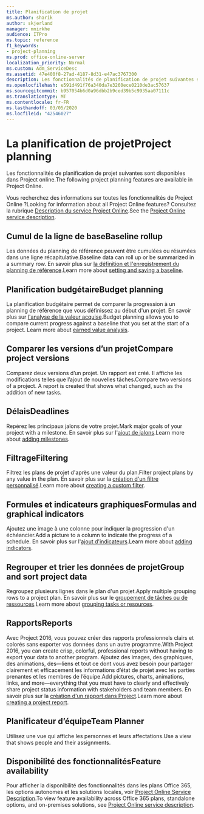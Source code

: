 ```yaml
---
title: Planification de projet
ms.author: sharik
author: skjerland
manager: mnirkhe
audience: ITPro
ms.topic: reference
f1_keywords:
- project-planning
ms.prod: office-online-server
localization_priority: Normal
ms.custom: Adm_ServiceDesc
ms.assetid: 47e400f8-27ad-4187-8d31-e47ac3767300
description: Les fonctionnalités de planification de projet suivantes sont disponibles dans Project online.
ms.openlocfilehash: e591d491f76a340da7e3260ece0210de3ac57637
ms.sourcegitcommit: b957054b6d0a96dbb2b9ced39b5c9935aa07111c
ms.translationtype: MT
ms.contentlocale: fr-FR
ms.lasthandoff: 03/05/2020
ms.locfileid: "42546027"
---
```

# <a name="project-planning"></a><span data-ttu-id="00d70-103">La planification de projet</span><span class="sxs-lookup"><span data-stu-id="00d70-103">Project planning</span></span>

<span data-ttu-id="00d70-104">Les fonctionnalités de planification de projet suivantes sont disponibles dans Project online.</span><span class="sxs-lookup"><span data-stu-id="00d70-104">The following project planning features are available in Project Online.</span></span>
  
<span data-ttu-id="00d70-105">Vous recherchez des informations sur toutes les fonctionnalités de Project Online ?</span><span class="sxs-lookup"><span data-stu-id="00d70-105">Looking for information about all Project Online features?</span></span> <span data-ttu-id="00d70-106">Consultez la rubrique [Description du service Project Online](project-online-service-description.md).</span><span class="sxs-lookup"><span data-stu-id="00d70-106">See the [Project Online service description](project-online-service-description.md).</span></span>
  
## <a name="baseline-rollup"></a><span data-ttu-id="00d70-107">Cumul de la ligne de base</span><span class="sxs-lookup"><span data-stu-id="00d70-107">Baseline rollup</span></span>

<span data-ttu-id="00d70-108">Les données du planning de référence peuvent être cumulées ou résumées dans une ligne récapitulative.</span><span class="sxs-lookup"><span data-stu-id="00d70-108">Baseline data can roll up or be summarized in a summary row.</span></span> <span data-ttu-id="00d70-109">En savoir plus sur [la définition et l'enregistrement du planning de référence](https://go.microsoft.com/fwlink/p/?LinkId=271346).</span><span class="sxs-lookup"><span data-stu-id="00d70-109">Learn more about [setting and saving a baseline](https://go.microsoft.com/fwlink/p/?LinkId=271346).</span></span>
  
## <a name="budget-planning"></a><span data-ttu-id="00d70-110">Planification budgétaire</span><span class="sxs-lookup"><span data-stu-id="00d70-110">Budget planning</span></span>

<span data-ttu-id="00d70-p103">La planification budgétaire permet de comparer la progression à un planning de référence que vous définissez au début d'un projet. En savoir plus sur [l'analyse de la valeur acquise](https://go.microsoft.com/fwlink/p/?LinkId=271336).</span><span class="sxs-lookup"><span data-stu-id="00d70-p103">Budget planning allows you to compare current progress against a baseline that you set at the start of a project. Learn more about [earned value analysis](https://go.microsoft.com/fwlink/p/?LinkId=271336).</span></span>
  
## <a name="compare-project-versions"></a><span data-ttu-id="00d70-113">Comparer les versions d’un projet</span><span class="sxs-lookup"><span data-stu-id="00d70-113">Compare project versions</span></span>

<span data-ttu-id="00d70-p104">Comparez deux versions d’un projet. Un rapport est créé. Il affiche les modifications telles que l’ajout de nouvelles tâches.</span><span class="sxs-lookup"><span data-stu-id="00d70-p104">Compare two versions of a project. A report is created that shows what changed, such as the addition of new tasks.</span></span>
  
## <a name="deadlines"></a><span data-ttu-id="00d70-116">Délais</span><span class="sxs-lookup"><span data-stu-id="00d70-116">Deadlines</span></span>

<span data-ttu-id="00d70-117">Repérez les principaux jalons de votre projet.</span><span class="sxs-lookup"><span data-stu-id="00d70-117">Mark major goals of your project with a milestone.</span></span> <span data-ttu-id="00d70-118">En savoir plus sur l'[ajout de jalons](https://go.microsoft.com/fwlink/p/?LinkId=271339).</span><span class="sxs-lookup"><span data-stu-id="00d70-118">Learn more about [adding milestones](https://go.microsoft.com/fwlink/p/?LinkId=271339).</span></span>
  
## <a name="filtering"></a><span data-ttu-id="00d70-119">Filtrage</span><span class="sxs-lookup"><span data-stu-id="00d70-119">Filtering</span></span>

<span data-ttu-id="00d70-120">Filtrez les plans de projet d'après une valeur du plan.</span><span class="sxs-lookup"><span data-stu-id="00d70-120">Filter project plans by any value in the plan.</span></span> <span data-ttu-id="00d70-121">En savoir plus sur la [création d'un filtre personnalisé](https://go.microsoft.com/fwlink/p/?LinkId=271341).</span><span class="sxs-lookup"><span data-stu-id="00d70-121">Learn more about [creating a custom filter](https://go.microsoft.com/fwlink/p/?LinkId=271341).</span></span>
  
## <a name="formulas-and-graphical-indicators"></a><span data-ttu-id="00d70-122">Formules et indicateurs graphiques</span><span class="sxs-lookup"><span data-stu-id="00d70-122">Formulas and graphical indicators</span></span>

<span data-ttu-id="00d70-123">Ajoutez une image à une colonne pour indiquer la progression d'un échéancier.</span><span class="sxs-lookup"><span data-stu-id="00d70-123">Add a picture to a column to indicate the progress of a schedule.</span></span> <span data-ttu-id="00d70-124">En savoir plus sur l'[ajout d'indicateurs](https://go.microsoft.com/fwlink/p/?LinkId=271340).</span><span class="sxs-lookup"><span data-stu-id="00d70-124">Learn more about [adding indicators](https://go.microsoft.com/fwlink/p/?LinkId=271340).</span></span>
  
## <a name="group-and-sort-project-data"></a><span data-ttu-id="00d70-125">Regrouper et trier les données de projet</span><span class="sxs-lookup"><span data-stu-id="00d70-125">Group and sort project data</span></span>

<span data-ttu-id="00d70-126">Regroupez plusieurs lignes dans le plan d'un projet.</span><span class="sxs-lookup"><span data-stu-id="00d70-126">Apply multiple grouping rows to a project plan.</span></span> <span data-ttu-id="00d70-127">En savoir plus sur le [groupement de tâches ou de ressources](https://go.microsoft.com/fwlink/p/?LinkId=271326).</span><span class="sxs-lookup"><span data-stu-id="00d70-127">Learn more about [grouping tasks or resources](https://go.microsoft.com/fwlink/p/?LinkId=271326).</span></span>
  
## <a name="reports"></a><span data-ttu-id="00d70-128">Rapports</span><span class="sxs-lookup"><span data-stu-id="00d70-128">Reports</span></span>

<span data-ttu-id="00d70-129">Avec Project 2016, vous pouvez créer des rapports professionnels clairs et colorés sans exporter vos données dans un autre programme.</span><span class="sxs-lookup"><span data-stu-id="00d70-129">With Project 2016, you can create crisp, colorful, professional reports without having to export your data to another program.</span></span> <span data-ttu-id="00d70-130">Ajoutez des images, des graphiques, des animations, des&mdash;liens et tout ce dont vous avez besoin pour partager clairement et efficacement les informations d’état de projet avec les parties prenantes et les membres de l’équipe.</span><span class="sxs-lookup"><span data-stu-id="00d70-130">Add pictures, charts, animations, links, and more&mdash;everything that you must have to clearly and effectively share project status information with stakeholders and team members.</span></span> <span data-ttu-id="00d70-131">En savoir plus sur la [création d'un rapport dans Project](https://go.microsoft.com/fwlink/p/?LinkId=271349).</span><span class="sxs-lookup"><span data-stu-id="00d70-131">Learn more about [creating a project report](https://go.microsoft.com/fwlink/p/?LinkId=271349).</span></span>
  
## <a name="team-planner"></a><span data-ttu-id="00d70-132">Planificateur d’équipe</span><span class="sxs-lookup"><span data-stu-id="00d70-132">Team Planner</span></span>

<span data-ttu-id="00d70-133">Utilisez une vue qui affiche les personnes et leurs affectations.</span><span class="sxs-lookup"><span data-stu-id="00d70-133">Use a view that shows people and their assignments.</span></span> 
  
## <a name="feature-availability"></a><span data-ttu-id="00d70-134">Disponibilité des fonctionnalités</span><span class="sxs-lookup"><span data-stu-id="00d70-134">Feature availability</span></span>

<span data-ttu-id="00d70-135">Pour afficher la disponibilité des fonctionnalités dans les plans Office 365, les options autonomes et les solutions locales, voir [Project Online Service Description](project-online-service-description.md).</span><span class="sxs-lookup"><span data-stu-id="00d70-135">To view feature availability across Office 365 plans, standalone options, and on-premises solutions, see [Project Online service description](project-online-service-description.md).</span></span>
  